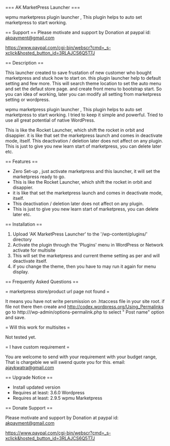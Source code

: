 === AK MarketPress Launcher ===


wpmu marketpress plugin launcher , This plugin helps to auto set marketpress to start working.

== Support ==
Please motivate and support by Donation at paypal id: akpayment@gmail.com

https://www.paypal.com/cgi-bin/webscr?cmd=_s-xclick&hosted_button_id=3RLAJCS6Q5T7J

== Description ==

This launcher created to save frustation of new customer who bought marketpress
and stuck how to start on. this plugin launcher help to default setting and few more.
This will search theme location to set the auto menu and set the defaut store page.
and create front menu to bootstrap start. So you can idea of working, later you 
can modify all setting from marketpress setting or wordpress.

wpmu marketpress plugin launcher , This plugin helps to auto set marketpress to start working.
I tried to keep it simple and powerful. Tried to use all great potential of native WordPress.

This is like the Rocket Launcher, which shift the rocket in orbit and disappier.
it is like that set the marketpress launch and comes in deactivate mode, itself. 
This deactivation / deletion later does not affect on any plugin. 
This is just to give you new learn start of marketpress, you can delete later etc. 

== Features ==

*   Zero Set-up , just activate marketpress and this launcher, it will set the marketpress ready to go.
*   This is like the Rocket Launcher, which shift the rocket in orbit and disappier.
*   it is like that set the marketpress launch and comes in deactivate mode, itself. 
*  This deactivation / deletion later does not affect on any plugin. 
*  This is just to give you new learn start of marketpress, you can delete later etc. 


== Installation ==

1. Upload 'AK MarketPress Launcher' to the '/wp-content/plugins/' directory
2. Activate the plugin through the 'Plugins' menu in WordPress or Network activate for multisite
3. This will set the marketpress and current theme setting as per and will deactivate itself.
4. if you change the theme, then you have to may run it again for menu display.


== Frequently Asked Questions ==

= marketpress store/product url page not found  =

It means you have not write persmission on .htaccess file in your site root.
if file not there then create and http://codex.wordpress.org/Using_Permalinks
go to http://<your-website>/wp-admin/options-permalink.php to select " Post name"
option and save. 

= Will this work for multisites =

Not tested yet.


= I have custom requirement  =

You are welcome to send with your requirement with your budget range,
That is chargeble we will swend quote you for this.
email: ajaykwatra@gmail.com



== Upgrade Notice ==

* Install updated version
* Requires at least: 3.6.0 Wordpress
* Requires at least: 2.9.5 wpmu Marketpress

== Donate Support ==

Please motivate and support by Donation at paypal id: akpayment@gmail.com

https://www.paypal.com/cgi-bin/webscr?cmd=_s-xclick&hosted_button_id=3RLAJCS6Q5T7J


